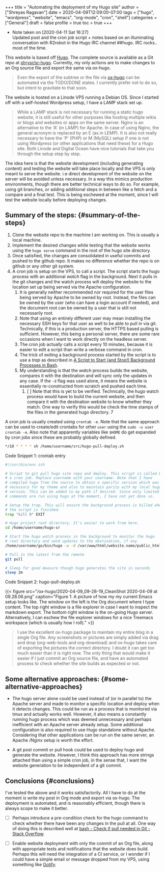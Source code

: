 +++
title = "Automating the deployment of my Hugo site"
author = ["Shreyas Ragavan"]
date = 2020-04-09T12:09:00-07:00
tags = ["hugo", "wordpress", "website", "emacs", "org-mode", "cron", "shell"]
categories = ["General"]
draft = false
profile = true
toc = true
+++

-   Note taken on <span class="timestamp-wrapper"><span class="timestamp">[2020-04-11 Sat 16:27] </span></span> <br />
    Updated post and the cron job script + notes based on an illuminating
    conversation with R2robot in the Hugo IRC channel ##hugo. IRC
    rocks.. most of the time.

This website is based off [Hugo](https://gohugo.io). The complete source is available as a
Git repo at [shrysr/sr-hugo](https://github.com/shrysr/hugo-sr). Currently, my only actions are to make
changes to an Org source file and export the same via ox-hugo.

> Even the export of the subtree or the file via [ox-hugo](https://ox-hugo.scripter.co/) can be automated
> via the TODO/DONE states. I currently prefer not to do so, but intent to
> gravitate to that soon.

The website is hosted on a Linode VPS running a Debian OS. Since I started
off with a self-hosted Wordpress setup, I have a LAMP stack set
up.

> While a LAMP stack is not necessary for running a static hugo website,
> it is still useful for other purposes like hosting multiple wikis or
> blogs and websites or apps on the same server. Nginx is an alternative
> to the 'A' (in LAMP) for Apache. In case of using Nginx, the general
> acronym is replaced by an E (as in LEMP). It is also not really
> necessary to have the 'P' (PHP) or M (MySQL) setup if one is not using
> Wordpress (or other applications that need these) for a Hugo site. Both
> Linode and Digital Ocean have nice tutorials that take you through the
> setup step by step.

The idea here is that the website development (including generating
content) and testing the website will take place locally and the VPS is
only meant to serve the website. i.e direct development of the website
on the server will be avoided unless necessary. In a way this mimics
production environments, though there are better technical ways to do
so.  For example, using git branches, or adding additional steps in
between like a fetch and a compare and a final test. This is being
eschewed at the moment, since I will test the website locally before
deploying changes.


## Summary of the steps: {#summary-of-the-steps}

1.  Clone the website repo to the machine I am working on. This is
    usually a local machine.
2.  Implement the desired changes while testing that the website works
    using the `hugo serve` command in the root of the hugo site
    directory.
3.  Once satisfied, the changes are consolidated in useful commits and
    pushed to the github repo. It makes no difference whether the repo is
    on github or any other git system.
4.  A cron job is setup on the VPS, to call a script. The script starts
    the hugo process with an additional _watch_ flag in the
    background. Next it pulls in the git changes and the watch process
    will deploy the website to the location set up being served via the
    Apache configuration.
    1.  It is generally neither recommended nor required for the user
        files being served by Apache to be owned by root. Instead, the
        files can be owned by the user (who can have a login account if
        needed), and the document root can be owned by a user that is
        still not necessarily root.
    2.  Note that using an entirely different user may mean installing the
        necessary SSH keys for that user as well to be able to pull in via
        git. Technically, if this is a production server, the HTTPS based
        pulling is sufficient. However, this being a personal server,
        there are some rare occasions when I want to work directly on the
        headless server.
    3.  The cron job actually calls a script every 10 minutes, because it
        is easier to edit a script than write a verbose command in cron.
    4.  The trick of exiting a background process started by the script is
        to use a _trap_ as described in [A Script to Start (and Stop!)
        Background Processes in Bash](https://spin.atomicobject.com/2017/08/24/start-stop-bash-background-process/,).
    5.  My understanding is that the _watch_ process builds the website,
        compares it with the destination and will sync only the updates in
        any case. If the `-d` flag was used alone, it means the website is
        essentially re-constructed from scratch and pushed each time.
        1.  [ ] Note that this is yet to be verified. Technically, the hugo
            watch process would have to build the current website, and then
            compare it with the destination website to know whether they
            match. One way to verify this would be check the time stamps of
            the files in the generated hugo directory. 7

A cron job is usually created using `crontab -e`. Note that the same
approach can be used to create/edit crontabs for other `user` using the
`sudo -u user crontab -e`. Also note that apparently variables like
`$HOME` do get expanded by cron jobs since these are probably globally
defined.

```sh
*/10 * * * * sh /home/username/src/hugo-pull-deploy.sh
```

<div class="src-block-caption">
  <span class="src-block-number">Code Snippet 1</span>:
  crontab entry
</div>

```sh
#!/usr/bin/env zsh

# Script to git pull hugo site repo and deploy. This script is called by
# a cron job. Replace username with your username. Note that I have
# compiled hugo from the source to obtain a specific version which was
# necessary for my theme and also to maintain parity with my local hugo
# version. This can be added to my path if desired. Since only limited
# commands are run using hugo at the moment, I have not yet done so.

# Setup the trap. This will ensure the background process is killed when
# the script is finished.
trap "kill 0" EXIT

# Hugo project root directory. It's easier to work from here.
cd /home/username/hugo-sr

# Start the hugo watch process in the background to monitor the hugo
# root directory and send updates to the destination, if any.
/home/username/go/bin/hugo -w -d /var/www/html/website.name/public_html/ &

# Pull in the latest from the remote
git pull

# Sleep for good measure though hugo generates the site in seconds
sleep 2m

```

<div class="src-block-caption">
  <span class="src-block-number">Code Snippet 2</span>:
  hugo-pull-deploy.sh
</div>

{{< figure src="/ox-hugo/2020-04-09_09-28-19_CleanShot 2020-04-09 at 09.28.06.png" caption="Figure 1: A picture of how my my current Emacs setup looks like. The window on the left is the Org document where I type content. The top right window is a file explorer in case I want to inspect the markdown export. The bottom right window is the on-going Hugo server. Alternatively, I can eschew the file explorer windows for a nice Treemacs workspace (which is usually how I roll)." >}}

> I use the excellent ox-hugo package to maintain my entire blog in a
> single Org file. Any screenshots or pictures are simply added via drag
> and drop (org-web-tools and org-download) and ox-hugo takes care of
> exporting the pictures the correct directory. I doubt it can get too
> much easier than it is right now. The only thing that would make it
> easier if I just commit an Org source file, and have an automated
> process to check whether the site builds as expected or not.


## Some alternative approaches: {#some-alternative-approaches}

-   The hugo server alone could be used instead of (or in parallel to) the
    Apache server and made to monitor a specific location and deploy when
    it detects changes. This could be run as a process that is monitored
    via tmux and actually works well. However, it also means a constantly
    running hugo process which was deemed unnecessary and perhaps
    inefficient with an Apache server already setup. Some additional
    configuration is also required to use Hugo standalone without
    Apache. Considering that other applications can be run on the same
    server, an Apache /Nginx setup is worth the effort.

-   A git post commit or pull hook could be used to deploy hugo and
    generate the website. However, I think this approach has more strings
    attached than using a simple cron job, in the sense that, I want the
    website generation to be independent of a git commit.


## Conclusions {#conclusions}

I've tested the above and it works satisfactorily. All I have to do at
the moment is write my post in Org mode and export via ox-hugo. The
deployment is automated, and is reasonably efficient, though there is
always scope to make it better.

-   [ ] Perhaps introduce a pre-condition check for the hugo command to
    check whether there have been any changes in the pull at all. One way of
    doing this is described well at [bash - Check if pull needed in Git -
    Stack Overflow](https://stackoverflow.com/questions/3258243/check-if-pull-needed-in-git).

-   [ ] Enable website deployment with only the commit of an Org file,
    along with appropriate tests and notifications that the website does
    build. Perhaps this will need the integration of a CI service, or I
    wonder if I could have a simple email or message dropped from my VPS,
    using something like [Gotify](https://gotify.net/docs/).

